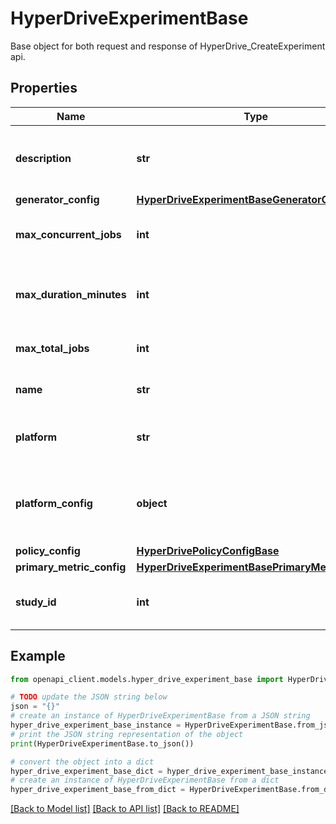 # HyperDriveExperimentBase

Base object for both request and response of HyperDrive_CreateExperiment api.

## Properties

Name | Type | Description | Notes
------------ | ------------- | ------------- | -------------
**description** | **str** | The description for Hyperdrive run. | [optional] 
**generator_config** | [**HyperDriveExperimentBaseGeneratorConfig**](HyperDriveExperimentBaseGeneratorConfig.md) |  | 
**max_concurrent_jobs** | **int** | Maximum number of runs to run concurrently. | [optional] 
**max_duration_minutes** | **int** | Maximum duration of the Hyperdrive run. | [optional] 
**max_total_jobs** | **int** | Maximum number of runs. | [optional] 
**name** | **str** | Name of the Hyperdrive run. | 
**platform** | **str** | Platform of the Hyperdrive run. | 
**platform_config** | **object** | Platform config object specifying the run definition structure. | 
**policy_config** | [**HyperDrivePolicyConfigBase**](HyperDrivePolicyConfigBase.md) |  | 
**primary_metric_config** | [**HyperDriveExperimentBasePrimaryMetricConfig**](HyperDriveExperimentBasePrimaryMetricConfig.md) |  | 
**study_id** | **int** | Study Id of the Hyperdrive run. | [optional] 

## Example

```python
from openapi_client.models.hyper_drive_experiment_base import HyperDriveExperimentBase

# TODO update the JSON string below
json = "{}"
# create an instance of HyperDriveExperimentBase from a JSON string
hyper_drive_experiment_base_instance = HyperDriveExperimentBase.from_json(json)
# print the JSON string representation of the object
print(HyperDriveExperimentBase.to_json())

# convert the object into a dict
hyper_drive_experiment_base_dict = hyper_drive_experiment_base_instance.to_dict()
# create an instance of HyperDriveExperimentBase from a dict
hyper_drive_experiment_base_from_dict = HyperDriveExperimentBase.from_dict(hyper_drive_experiment_base_dict)
```
[[Back to Model list]](../README.md#documentation-for-models) [[Back to API list]](../README.md#documentation-for-api-endpoints) [[Back to README]](../README.md)


